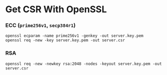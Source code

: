 # Get CSR With OpenSSL
### ECC (`prime256v1`, `secp384r1`)
```
openssl ecparam -name prime256v1 -genkey -out server.key.pem
openssl req -new -key server.key.pem -out server.csr

```

### RSA
```
openssl req -new -newkey rsa:2048 -nodes -keyout server.key.pem -out server.csr

```
